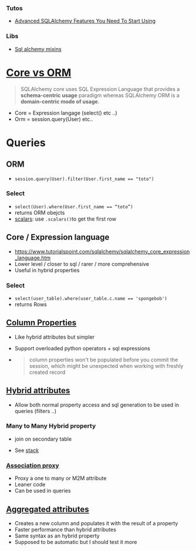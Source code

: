 

### Tutos

- [Advanced SQLAlchemy Features You Need To Start Using](https://martinheinz.dev/blog/28)



### Libs

- [Sql alchemy mixins](https://github.com/absent1706/sqlalchemy-mixins)

# [Core vs ORM](https://www.tutorialspoint.com/sqlalchemy/sqlalchemy_core_expression_language.htm)

> SQLAlchemy core uses SQL Expression Language that provides a **schema-centric usage** paradigm whereas SQLAlchemy ORM is a **domain-centric mode of usage**.

- Core = Expression langage (select() etc ..)
- Orm = session.query(User) etc..



# Queries

## ORM

- `session.query(User).filter(User.first_name == "toto")`

### Select 

- `select(User).where(User.first_name == “toto”)`
- returns ORM obejcts
- [scalars](https://docs.sqlalchemy.org/en/14/tutorial/data_select.html): use `.scalars()`to get the first row



## Core / Expression language

- https://www.tutorialspoint.com/sqlalchemy/sqlalchemy_core_expression_language.htm
- Lower level / closer to sql / rarer / more comprehensive
- Useful in hybrid properties

### Select

- `select(user_table).where(user_table.c.name == 'spongebob')`
- returns Rows



## [Column Properties](https://martinheinz.dev/blog/28)

- Like hybrid attributes but simpler

- Support overloaded python operators + sql expressions

- > column properties won't be populated before you commit the session, which might be unexpected when working with freshly created record



## [Hybrid attributes](https://docs.sqlalchemy.org/en/14/orm/extensions/hybrid.html)

- Allow both normal property access and sql generation to be used in queries (filters ..)



### Many to Many Hybrid property

- join on secondary table

- See [stack](https://stackoverflow.com/questions/70435050/how-to-set-a-m2m-hybrid-count-property-in-sqlalchemy/70476720#70476720)



### [Association proxy](https://docs.sqlalchemy.org/en/14/orm/extensions/associationproxy.html)

- Proxy a one to many or M2M attribute
- Leaner code
- Can be used in queries



## [Aggregated attributes](https://sqlalchemy-utils.readthedocs.io/en/latest/aggregates.html#many-to-many-aggregates)

- Creates a new column and populates it with the result of a property
- Faster performance than hybrid attributes
- Same syntax as an hybrid property
- Supposed to be automatic but I should test it more